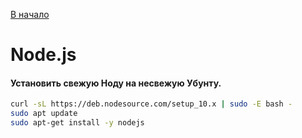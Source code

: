 [В начало](README.md)

# Node.js

#### Установить свежую Ноду на несвежую Убунту.
```sh
curl -sL https://deb.nodesource.com/setup_10.x | sudo -E bash -
sudo apt update
sudo apt-get install -y nodejs
```

